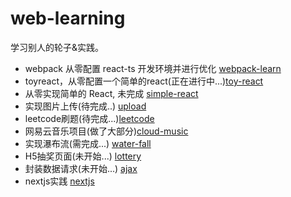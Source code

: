 # web-learning

学习别人的轮子&实践。

- webpack 从零配置 react-ts 开发环境并进行优化 [webpack-learn](https://github.com/xblcity/web-learning/tree/master/webpack-learn)
- toyreact，从零配置一个简单的react(正在进行中...)[toy-react](https://github.com/xblcity/web-learning/tree/master/toy-react)
- 从零实现简单的 React, 未完成 [simple-react](https://github.com/xblcity/web-learning/tree/master/simple-react)
- 实现图片上传(待完成..) [upload](https://github.com/xblcity/web-learning/tree/master/upload)
- leetcode刷题(待完成...)[leetcode](https://github.com/xblcity/web-learning/tree/master/leetcode)
- 网易云音乐项目(做了大部分)[cloud-music](https://github.com/xblcity/web-learning/tree/master/cloud-music)
- 实现瀑布流(需完成...) [water-fall](https://github.com/xblcity/web-learning/tree/master/water-fall)
- H5抽奖页面(未开始...) [lottery](https://github.com/xblcity/web-learning/tree/master/lottery)
- 封装数据请求(未开始...) [ajax](https://github.com/xblcity/web-learning/tree/master/ajax)
- nextjs实践 [nextjs](https://github.com/xblcity/web-learning/tree/master/nextjs)